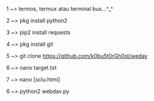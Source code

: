 1 ~> termos, termux atau terminal bus...^_^

2 ~> pkg install python2

3 ~> pip2 install requests

4 ~> pkg install git

5 ~> git clone https://github.com/k0bu5t0rGh0st/wedav

6 ~> nano target.txt

7 ~> nano [sclu.html]

6 ~> python2 webdav.py
